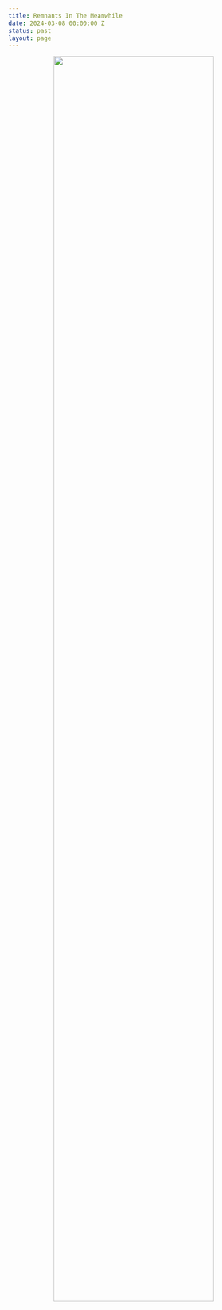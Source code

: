```yaml
---
title: Remnants In The Meanwhile
date: 2024-03-08 00:00:00 Z
status: past
layout: page
---
```


<center> <img src="{{site.baseurl}}/assets/images/RemnantsPoster.jpeg" width="80%"> </center>

